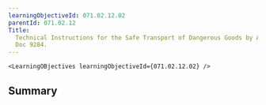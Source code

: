 ```yaml
---
learningObjectiveId: 071.02.12.02
parentId: 071.02.12
Title:
  Technical Instructions for the Safe Transport of Dangerous Goods by Air (ICAO
  Doc 9284.
---
```


```tsx eval
<LearningOBjectives learningObjectiveId={071.02.12.02} />
```

## Summary
